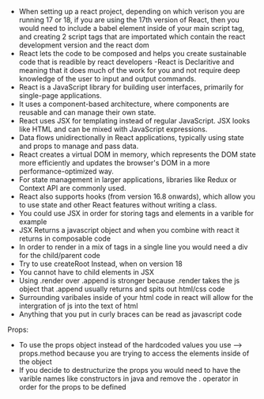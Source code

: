 - When setting up a react project, depending on which verison you are running 17 or 18, if you are using the 17th version of React, then you would need to include a babel element inside of your main script tag, and creating 2 script tags that are importated which contain the react development version and the react dom 
- React lets the code to be composed and helps you create sustainable code that is readible by react developers
-React is Declaritive and meaning that it does much of the work for you and not require deep knowledge of the user to input and output commands.
- React is a JavaScript library for building user interfaces, primarily for single-page applications.
- It uses a component-based architecture, where components are reusable and can manage their own state.
- React uses JSX for templating instead of regular JavaScript. JSX looks like HTML and can be mixed with JavaScript expressions.
- Data flows unidirectionally in React applications, typically using state and props to manage and pass data.
- React creates a virtual DOM in memory, which represents the DOM state more efficiently and updates the browser's DOM in a more performance-optimized way.
- For state management in larger applications, libraries like Redux or Context API are commonly used.
- React also supports hooks (from version 16.8 onwards), which allow you to use state and other React features without writing a class.
- You could use JSX in order for storing tags and elements in a varible for example
- JSX Returns a javascript object and when you combine with react it returns in composable code
- In order to render in a mix of tags in a single line you would need a div for the child/parent code
- Try to use createRoot Instead, when on version 18
- You cannot have to child elements in JSX
- Using .render over .append is stronger because .render takes the js object that .append usually returns and spits out html/css code 
- Surrounding varibales inside of your html code in react will allow for the intergration of js into the text of html
- Anything that you put in curly braces can be read as javascript code

Props:
- To use the props object instead of the hardcoded values you use --> props.method because you are trying to access the elements inside of the object 
- If you decide to destructurize the props you would need to have the varible names like constructors in java and remove the . operator in order for the props to be defined